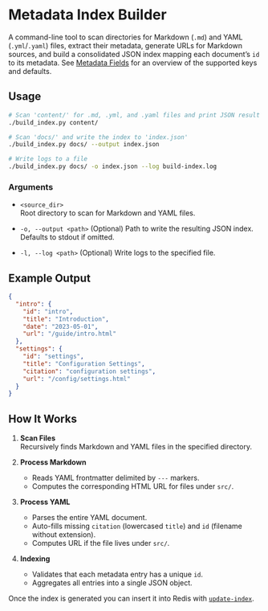 # Metadata Index Builder

A command-line tool to scan directories for Markdown (`.md`) and YAML
(`.yml`/`.yaml`) files, extract their metadata, generate URLs for Markdown
sources, and build a consolidated JSON index mapping each document’s `id` to its
metadata. See [Metadata Fields](../reference/metadata-fields.md) for an overview of the
supported keys and defaults.

## Usage

```bash
# Scan 'content/' for .md, .yml, and .yaml files and print JSON result
./build_index.py content/

# Scan 'docs/' and write the index to 'index.json'
./build_index.py docs/ --output index.json

# Write logs to a file
./build_index.py docs/ -o index.json --log build-index.log
```

### Arguments

- `<source_dir>`  
  Root directory to scan for Markdown and YAML files.

- `-o, --output <path>`
  (Optional) Path to write the resulting JSON index. Defaults to stdout if omitted.

- `-l, --log <path>`
  (Optional) Write logs to the specified file.

## Example Output

```json
{
  "intro": {
    "id": "intro",
    "title": "Introduction",
    "date": "2023-05-01",
    "url": "/guide/intro.html"
  },
  "settings": {
    "id": "settings",
    "title": "Configuration Settings",
    "citation": "configuration settings",
    "url": "/config/settings.html"
  }
}
```

## How It Works

1. **Scan Files**  
   Recursively finds Markdown and YAML files in the specified directory.

2. **Process Markdown**  
   - Reads YAML frontmatter delimited by `---` markers.  
   - Computes the corresponding HTML URL for files under `src/`.

3. **Process YAML**  
   - Parses the entire YAML document.  
   - Auto-fills missing `citation` (lowercased `title`) and `id` (filename without extension).  
   - Computes URL if the file lives under `src/`.

4. **Indexing**
   - Validates that each metadata entry has a unique `id`.
   - Aggregates all entries into a single JSON object.

Once the index is generated you can insert it into Redis with
[`update-index`](update-index.md).
